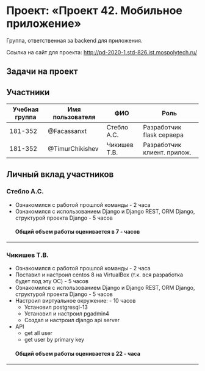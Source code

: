 ﻿# Проект: «Проект 42. Мобильное приложение»

Группа, ответственная за backend для приложения.

Ссылка на сайт для проекта: http://pd-2020-1.std-826.ist.mospolytech.ru/

## Задачи на проект

## Участники

| Учебная группа | Имя пользователя | ФИО                      | Роль                       |
|----------------|------------------|--------------------------|----------------------------|
| 181-352        | @Facassanxt      | Стебло А.С.              | Разработчик flask сервера  |
| 181-352        | @TimurChikishev  | Чикишев Т.В.             | Разработчик клиент. прилож.|

## Личный вклад участников

### Стебло А.С. 
- Ознакомился с работой прошлой команды - 2 часа
- Ознакомился с использованием Django и Django REST, ORM Django, структурой проекта  Django - 5 часов

####        Общий объем работы оценивается в 7 - часов
------------------------------
### Чикишев Т.В.
- Ознакомился с работой прошлой команды - 2 часа
- Поставил и настроил centos 8 на VirtualBox (т.к. вся разработка будет под эту ОС) - 5 часов
- Ознакомился с использованием Django и Django REST, ORM Django, структурой проекта  Django - 5 часов
- Настроил виртуальное окружение: - 10 часов
  - Установил postgresql-13 
  - Установил и настроил pgadmin4
  - Создал и настроил django api server
- API
  - get all user
  - get user by primary key
  
  
####        Общий объем работы оценивается в 22 - часа 
------------------------------
